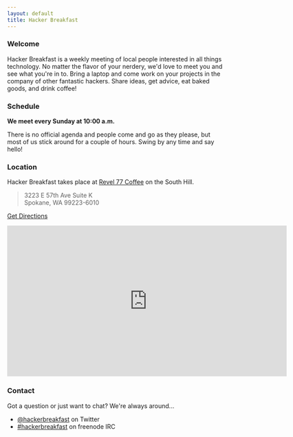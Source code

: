 ```yaml
---
layout: default
title: Hacker Breakfast
---
```


### Welcome

Hacker Breakfast is a weekly meeting of local people interested in all things technology. No matter the flavor of your nerdery, we'd love to meet you and see what you're in to. Bring a laptop and come work on your projects in the company of other fantastic hackers. Share ideas, get advice, eat baked goods, and drink coffee!

### Schedule

**We meet every Sunday at 10:00 a.m.**

There is no official agenda and people come and go as they please, but most of us stick around for a couple of hours. Swing by any time and say hello!

### Location

Hacker Breakfast takes place at [Revel 77 Coffee](http://www.revel77coffee.com/) on the South Hill.

> 3223 E 57th Ave Suite K<br>
> Spokane, WA  99223-6010

[Get Directions](http://maps.google.com/maps?ie=UTF8&cid=693353392549540379&q=Revel+77+Coffee&gl=US&hl=en&t=m&z=15&vpsrc=0&iwloc=A&f=d&daddr=Revel+77+Coffee,+3223+East+57th+Avenue,+Spokane,+WA+99223&geocode=%3BCen4sUGhQM2CFWNa1gIdVi4B-SlvshVKBiOeVDEbMrqqPEmfCQ)

<p><iframe width="650" height="350" frameborder="0" scrolling="no" marginheight="0" marginwidth="0" src="http://maps.google.com/maps?ie=UTF8&amp;cid=693353392549540379&amp;q=Revel+77+Coffee&amp;gl=US&amp;hl=en&amp;t=m&amp;ll=47.606134,-117.359862&amp;spn=0.010127,0.027895&amp;z=15&amp;iwloc=A&amp;output=embed">&nbsp;</iframe></p>

### Contact

Got a question or just want to chat? We're always around...

* [@hackerbreakfast](https://twitter.com/hackerbreakfast) on Twitter
* [#hackerbreakfast](http://webchat.freenode.net/?channels=%23hackerbreakfast) on freenode IRC

